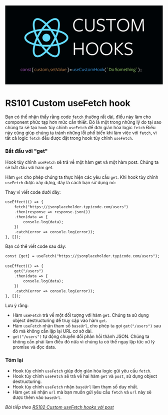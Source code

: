 ![Create-HTML-1](images/custom-hooks.png) 

# RS101 Custom useFetch hook

Bạn có thể nhận thấy rằng code `fetch` thường rất dài, điều này làm cho component phức tạp hơn mức cần thiết. Đó là một trong những lý do tại sao chúng ta sẽ tạo `hook` tùy chỉnh `useFetch` để đơn giản hóa logic `fetch` Điều này cũng giúp chúng ta tránh những lỗi phổ biến khi làm việc với `fetch`, vì tất cả logic `fetch` đều được đặt trong hook tùy chỉnh `useFetch`.

### Bắt đầu với "get"

Hook tùy chỉnh `useFetch` sẽ trả về một hàm get và một hàm post. Chúng ta sẽ bắt đầu với hàm get.

Hàm `get` cho phép chúng ta thực hiện các yêu cầu `get`. Khi hook tùy chỉnh `useFetch` được xây dựng, đây là cách bạn sử dụng nó:

Thay vì viết code dưới đây:

```
useEffect(() => {
    fetch("https://jsonplaceholder.typicode.com/users")
    .then(response => response.json())
    .then(data => {
        console.log(data);
    })
    .catch(error => console.log(error));
}, []);
```

Bạn có thể viết code sau đây:

```
const {get} = useFetch("https://jsonplaceholder.typicode.com/users");

useEffect(() => {
    get("/users")
    .then(data => {
        console.log(data);
    })
    .catch(error => console.log(error));
}, []);
```

Lưu ý rằng:

- Hàm `useFetch` trả về một đối tượng với hàm `get`. Chúng ta sử dụng object destructuring để truy cập vào hàm `get`.
- Hàm `useFetch` nhận tham số `baseUrl`, cho phép ta gọi `get("/users")` sau đó mà không cần lặp lại URL cơ sở dài.
- `get("/users")` tự động chuyển đổi phản hồi thành JSON. Chúng ta không cần phải làm điều đó nữa vì chúng ta có thể ngay lập tức xử lý promise và đọc data.

### Tóm lại

- Hook tùy chỉnh `useFetch` giúp đơn giản hóa logic gửi yêu cầu `fetch`.
- Hook tùy chỉnh `useFetch` sẽ trả về hai hàm `get` và `post`, sử dụng object destructuring.
- Hook tùy chỉnh `useFetch` nhận `baseUrl` làm tham số duy nhất.
- Hàm `get` sẽ nhận `url` mà bạn muốn gửi yêu cầu `fetch` và `url` này sẽ được thêm vào `baseUrl`.

*Bài tiếp theo [RS102 Custom useFetch hooks với post](/lesson/session/session_102_custom_hooks_fetch_post.md)*